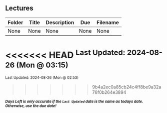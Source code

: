 ## Lectures

| Folder | Title | Description | Due | Filename |
|-----|-----|-----|-----|-----|
| None | None | None | None | None |

<<<<<<< HEAD
<sup>Last Updated: 2024-08-26 (Mon @ 03:15)</sup> 
=======
<sup>Last Updated: 2024-08-26 (Mon @ 02:53)</sup> 
>>>>>>> 9b4a2ec0a85cb24c4ff8be9a32a76f0b264e3894

<sup>***Days Left is only accurate if the `Last Updated` date is the same as todays date. Otherwise, use the due date!***</sup> 
